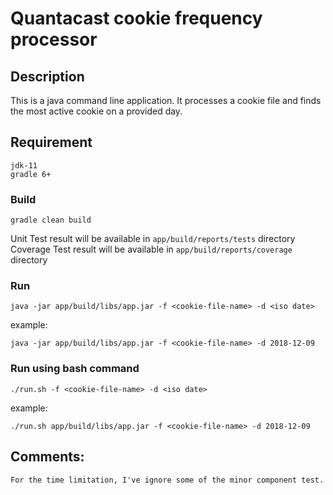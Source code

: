 # Quantacast cookie frequency processor

## Description
This is a java command line application. It processes a cookie file and finds the most active cookie on a provided day.

## Requirement
    jdk-11
    gradle 6+

### Build
    gradle clean build
Unit Test result will be available in `app/build/reports/tests` directory
Coverage Test result will be available in `app/build/reports/coverage` directory

### Run
    java -jar app/build/libs/app.jar -f <cookie-file-name> -d <iso date>
example:

    java -jar app/build/libs/app.jar -f <cookie-file-name> -d 2018-12-09

### Run using bash command
    ./run.sh -f <cookie-file-name> -d <iso date>
example:

    ./run.sh app/build/libs/app.jar -f <cookie-file-name> -d 2018-12-09


## Comments:
    For the time limitation, I've ignore some of the minor component test. 